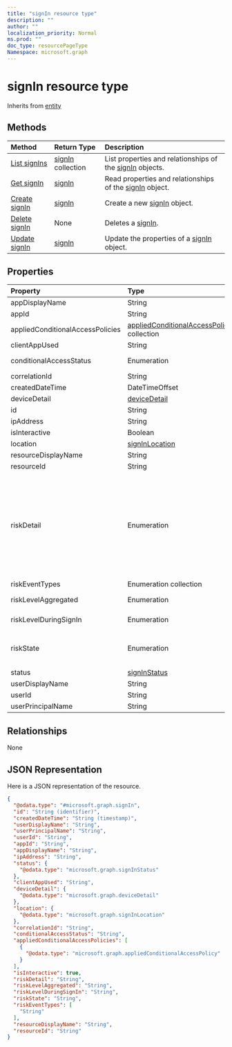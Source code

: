 ```yaml
---
title: "signIn resource type"
description: ""
author: ""
localization_priority: Normal
ms.prod: ""
doc_type: resourcePageType
Namespace: microsoft.graph
---
```



# signIn resource type




Inherits from [entity](../resources/entity.md)

## Methods
|Method|Return Type|Description|
|:---|:---|:---|
|[List signIns](../api/signin-list.md)|[signIn](../resources/signIn.md) collection|List properties and relationships of the [signIn](../resources/signin.md) objects.|
|[Get signIn](../api/signin-get.md)|[signIn](../resources/signIn.md)|Read properties and relationships of the [signIn](../resources/signin.md) object.|
|[Create signIn](../api/signin-create.md)|[signIn](../resources/signIn.md)|Create a new [signIn](../resources/signin.md) object.|
|[Delete signIn](../api/signin-delete.md)|None|Deletes a [signIn](../resources/signin.md).|
|[Update signIn](../api/signin-update.md)|[signIn](../resources/signIn.md)|Update the properties of a [signIn](../resources/signin.md) object.|

## Properties
|Property|Type|Description|
|:---|:---|:---|
|appDisplayName|String||
|appId|String||
|appliedConditionalAccessPolicies|[appliedConditionalAccessPolicy](../resources/appliedConditionalAccessPolicy.md) collection||
|clientAppUsed|String||
|conditionalAccessStatus|Enumeration|. Possible values are: `success`, `failure`, `notApplied`, `unknownFutureValue`.|
|correlationId|String||
|createdDateTime|DateTimeOffset||
|deviceDetail|[deviceDetail](../resources/deviceDetail.md)||
|id|String| Inherited from [entity](../resources/entity.md)|
|ipAddress|String||
|isInteractive|Boolean||
|location|[signInLocation](../resources/signInLocation.md)||
|resourceDisplayName|String||
|resourceId|String||
|riskDetail|Enumeration|. Possible values are: `none`, `adminGeneratedTemporaryPassword`, `userPerformedSecuredPasswordChange`, `userPerformedSecuredPasswordReset`, `adminConfirmedSigninSafe`, `aiConfirmedSigninSafe`, `userPassedMFADrivenByRiskBasedPolicy`, `adminDismissedAllRiskForUser`, `adminConfirmedSigninCompromised`, `hidden`, `adminConfirmedUserCompromised`, `unknownFutureValue`.|
|riskEventTypes|Enumeration collection||
|riskLevelAggregated|Enumeration|. Possible values are: `low`, `medium`, `high`, `hidden`, `none`, `unknownFutureValue`.|
|riskLevelDuringSignIn|Enumeration|. Possible values are: `low`, `medium`, `high`, `hidden`, `none`, `unknownFutureValue`.|
|riskState|Enumeration|. Possible values are: `none`, `confirmedSafe`, `remediated`, `dismissed`, `atRisk`, `confirmedCompromised`, `unknownFutureValue`.|
|status|[signInStatus](../resources/signInStatus.md)||
|userDisplayName|String||
|userId|String||
|userPrincipalName|String||

## Relationships
None

## JSON Representation
Here is a JSON representation of the resource.
<!-- {
  "blockType": "resource",
  "keyProperty": "id",
  "@odata.type": "microsoft.graph.signIn",
  "baseType": "microsoft.graph.entity",
  "openType": false
}
-->
``` json
{
  "@odata.type": "#microsoft.graph.signIn",
  "id": "String (identifier)",
  "createdDateTime": "String (timestamp)",
  "userDisplayName": "String",
  "userPrincipalName": "String",
  "userId": "String",
  "appId": "String",
  "appDisplayName": "String",
  "ipAddress": "String",
  "status": {
    "@odata.type": "microsoft.graph.signInStatus"
  },
  "clientAppUsed": "String",
  "deviceDetail": {
    "@odata.type": "microsoft.graph.deviceDetail"
  },
  "location": {
    "@odata.type": "microsoft.graph.signInLocation"
  },
  "correlationId": "String",
  "conditionalAccessStatus": "String",
  "appliedConditionalAccessPolicies": [
    {
      "@odata.type": "microsoft.graph.appliedConditionalAccessPolicy"
    }
  ],
  "isInteractive": true,
  "riskDetail": "String",
  "riskLevelAggregated": "String",
  "riskLevelDuringSignIn": "String",
  "riskState": "String",
  "riskEventTypes": [
    "String"
  ],
  "resourceDisplayName": "String",
  "resourceId": "String"
}
```

